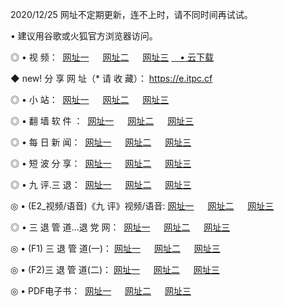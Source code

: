 <p>2020/12/25 网址不定期更新，连不上时，请不同时间再试试。
<p>• 建议用谷歌或火狐官方浏览器访问。
<p>◎ • 视 频： 
<a href="http://hus.wemusiclabel.com/" target="_blank">网址一</a> 　 
<a href="http://hpa.wemusiclabel.com/" target="_blank">网址二</a> 　 
<a href="http://hpa.wemusiclabel.com/b.html" target="_blank">网址三</a>
<a href="https://yadi.sk/d/d0sUeAOpal3njw" target="_blank">　• 云下载 </a></p>
<p>◆ new! 分 享 网 址（* 请 收 藏）： <a href="http://htz.wemusiclabel.com/a.html">https://e.itpc.cf</a></p>

<p>◎ • 小 站：  
<a href="http://hus.wemusiclabel.com/f.html" target="_blank">网址一</a> 　 
<a href="http://hpa.wemusiclabel.com/h.html" target="_blank">网址二</a> 　 
<a href="http://hpa.wemusiclabel.com/k/" target="_blank">网址三</a></p>
<p>◎ • 翻 墙 软 件 ：  
<a href="http://hus.wemusiclabel.com/ff/" target="_blank">网址一</a> 　 
<a href="http://hpa.wemusiclabel.com/s/read/a1_nd.html" target="_blank">网址二</a> 　 
<a href="http://hpa.wemusiclabel.com/ff/index.html" target="_blank">网址三</a></p>
<p>◎ • 每 日 新 闻：  
<a href="http://hus.wemusiclabel.com/day/" target="_blank">网址一</a> 　 
<a href="http://hpa.wemusiclabel.com/day/" target="_blank">网址二</a> 　 
<a href="http://hpa.wemusiclabel.com/day/index.html" target="_blank">网址三</a></p>
<p>◎ • 短 波 分 享：  
<a href="http://hus.wemusiclabel.com/h/" target="_blank">网址一</a> 　 
<a href="http://hpa.wemusiclabel.com/h/" target="_blank">网址二</a> 　 
<a href="http://hpa.wemusiclabel.com/h/index.html" target="_blank">网址三</a></p>
<p>◎ • 九 评.三 退：  
<a href="http://hus.wemusiclabel.com/t/" target="_blank">网址一</a> 　 
<a href="http://hpa.wemusiclabel.com/v2/index.html" target="_blank">网址二</a> 　 
<a href="http://hpa.wemusiclabel.com/tt/index.html" target="_blank">网址三</a> 　</p>
<p>◎ • (E2_视频/语音)《九 评》视频/语音: 
<a href="http://hpa.wemusiclabel.com/7738.html" target="_blank">网址一</a> 　 
<a href="http://hpa.wemusiclabel.com/7614.html" target="_blank">网址二</a> 　 
<a href="http://hpa.wemusiclabel.com/7633.html" target="_blank">网址三</a></p>
<p>◎ • 三 退 管 道...退 党 网：  
<a href="http://hus.wemusiclabel.com/go/td1.html" target="_blank">网址一</a> 　 
<a href="http://hpa.wemusiclabel.com/go/td2.html" target="_blank">网址二</a> 　 
<a href="http://hpa.wemusiclabel.com/go/td3.html" target="_blank">网址三</a></p>
<p>◎ • (F1) 三 退 管 道(一)： 
<a href="http://hus.wemusiclabel.com/dd/" target="_blank">网址一</a> 　 
<a href="http://hpa.wemusiclabel.com/s/read/a1_tdx.html" target="_blank">网址二</a> 　 
<a href="http://hpa.wemusiclabel.com/dd/" target="_blank">网址三</a></p>
<p>◎ • (F2)三 退 管 道(二)： 
<a href="http://hpa.wemusiclabel.com/d/" target="_blank">网址一</a> 　 
<a href="http://hus.wemusiclabel.com/d/index.html" target="_blank">网址二</a> 　 
<a href="http://hpa.wemusiclabel.com/d/" target="_blank">网址三</a></p>
<p>◎ • PDF电子书：  
<a href="http://hus.wemusiclabel.com/p/" target="_blank">网址一</a> 　 
<a href="http://hpa.wemusiclabel.com/p/index.html" target="_blank">网址二</a> 　 
<a href="http://hpa.wemusiclabel.com/p/" target="_blank">网址三</a></p>
